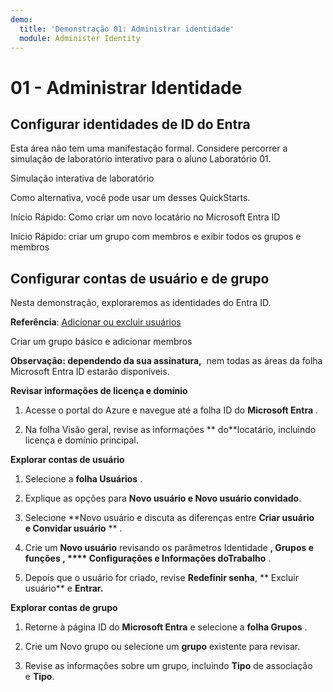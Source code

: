 ```yaml
---
demo:
  title: 'Demonstração 01: Administrar identidade'
  module: Administer Identity
---
```


# 01 - Administrar Identidade

## Configurar identidades de ID do Entra

Esta área não tem uma manifestação formal. Considere percorrer a simulação de laboratório interativo para o aluno Laboratório 01. 

Simulação interativa de laboratório

Como alternativa, você pode usar um desses QuickStarts. 

Início Rápido: Como criar um novo locatário no Microsoft Entra ID

Início Rápido: criar um grupo com membros e exibir todos os grupos e membros

## Configurar contas de usuário e de grupo

Nesta demonstração, exploraremos as identidades do Entra ID.

**Referência**: [Adicionar ou excluir usuários](https://docs.microsoft.com/azure/active-directory/fundamentals/add-users-azure-active-directory)

Criar um grupo básico e adicionar membros

**Observação: dependendo da sua assinatura,**  nem todas as áreas da folha Microsoft Entra ID estarão disponíveis. 

**Revisar informações de licença e domínio**

1.  Acesse o portal do Azure e navegue até a folha ID do **Microsoft Entra** .

2.  Na folha Visão geral, revise as informações ** do**locatário, incluindo licença e domínio principal.

**Explorar contas de usuário**

1.  Selecione a **folha Usuários** .

2.  Explique as opções para **Novo usuário e **Novo usuário** convidado**.

3.  Selecione **Novo usuário e discuta as diferenças entre **Criar usuário e **Convidar usuário**** ** .

4.  Crie um **Novo usuário** revisando os parâmetros Identidade **, Grupos e funções **, **** Configurações** e **Informações do**Trabalho** .

5.  Depois que o usuário for criado, revise **Redefinir senha**, ** Excluir usuário** e **Entrar.**

**Explorar contas de grupo**

1.  Retorne à página ID do **Microsoft Entra** e selecione a **folha Grupos** .

2.  Crie um Novo grupo ou selecione um **grupo** existente para revisar.

3.  Revise as informações sobre um grupo, incluindo **Tipo** de associação e **Tipo**.
